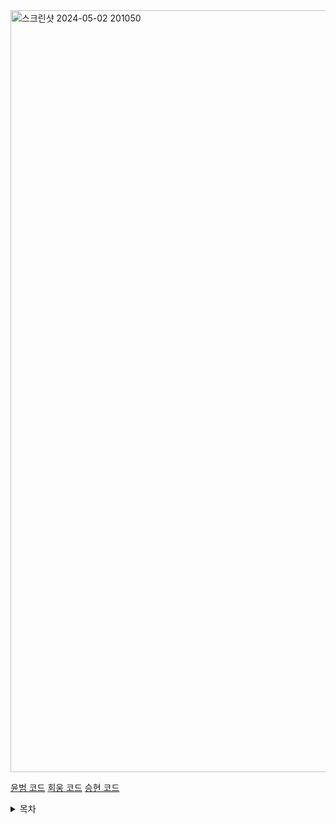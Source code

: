 <img width="1219" alt="스크린샷 2024-05-02 201050" src="https://github.com/samhomesss/TeamProject/assets/159544864/fc0728a4-56a8-4bb9-b9a3-070a4c2561d3">

[윤범 코드](https://github.com/samhomesss/TeamProject/tree/main/Assets/yb)
[희웅 코드](https://github.com/samhomesss/TeamProject/tree/main/Assets/yb)
[승현 코드](https://github.com/samhomesss/TeamProject/tree/main/Assets/yb)

<details><summary> 목차
</summary>
  
- [프로젝트 소개](프로젝트-소개)
  
- [팀원 소개](팀원-소개)
  
- [1. 개발 환경](1.-개발-환경)


## **프로젝트 소개** 


## **팀원 소개** 

## **1. 개발 환경** 


## **2. 채택한 개발 기술과 브랜치 전략** 


## **3. 역할 분담** 


## **4. 개발 기간 및 작업 관리** 


## **5. 작업 중 문제점** 
- [희웅 작업중 문제점](#희웅-작업중-문제점)
- [윤범 작업중 문제점](#윤범-작업중-문제점)
- [승현 작업중 문제점](#승현-작업중-문제점)
## 희웅 작업중 문제점
## 윤범 작업중 문제점
## 승현 작업중 문제점










